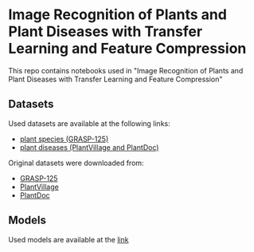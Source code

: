 # Image Recognition of Plants and Plant Diseases with Transfer Learning and Feature Compression

This repo contains notebooks used in "Image Recognition of Plants and Plant Diseases with Transfer Learning and Feature Compression"

## Datasets

Used datasets are available at the following links:
- [plant species (GRASP-125)](TODO)
- [plant diseases (PlantVillage and PlantDoc)](https://drive.google.com/drive/folders/1oKGhwc9HvfiWeHJc07mu0ACLOY7EGmAu?usp=share_link)

Original datasets were downloaded from:
- [GRASP-125](TODO)
- [PlantVillage](https://data.mendeley.com/datasets/tywbtsjrjv/1)
- [PlantDoc](https://github.com/pratikkayal/PlantDoc-Dataset)

## Models

Used models are available at the [link](https://drive.google.com/drive/folders/1nz63_YbYjjWuGq5Cofr17nVJ-9o6MW7R?usp=share_link) 
